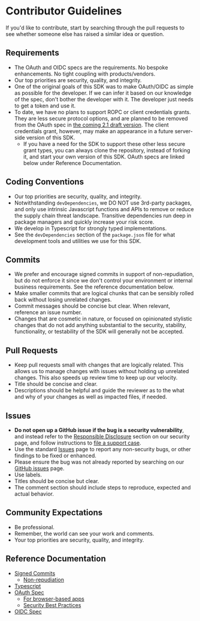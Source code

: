# Contributor Guidelines

If you'd like to contribute, start by searching through the pull requests to see whether someone else has raised a similar idea or question.

## Requirements
- The OAuth and OIDC specs are the requirements. No bespoke enhancements. No tight coupling with products/vendors.
- Our top priorities are security, quality, and integrity.
- One of the original goals of this SDK was to make OAuth/OIDC as simple as possible for the developer. If we can infer it based on our knowledge of the spec, don't bother the developer with it. The developer just needs to get a token and use it. 
- To date, we have no plans to support ROPC or client credentials grants. They are less secure protocol options, and are planned to be removed from the OAuth spec in [the coming 2.1 draft version](https://oauth.net/2.1/). The client credentials grant, however, may make an appearance in a future server-side version of this SDK.
  - If you have a need for the SDK to support these other less secure grant types, you can always clone the repository, instead of forking it, and start your own version of this SDK. OAuth specs are linked below under Reference Documentation.

## Coding Conventions

- Our top priorities are security, quality, and integrity.
- Notwithstanding `devDependencies`, we DO NOT use 3rd-party packages, and only use intrinsic Javascript functions and APIs to remove or reduce the supply chain threat landscape. Transitive dependencies run deep in package managers and quickly increase your risk score.
- We develop in Typescript for strongly typed implementations.
- See the `devDependencies` section of the `package.json` file for what development tools and utilities we use for this SDK.

## Commits
- We prefer and encourage signed commits in support of non-repudiation, but do not enforce it since we don't control your environment or internal business requirements. See the reference documentation below.
- Make smaller commits that are logical chunks that can be sensibly rolled back without losing unrelated changes.
- Commit messages should be concise but clear. When relevant, reference an issue number.
- Changes that are cosmetic in nature, or focused on opinionated stylistic changes that do not add anything substantial to the security, stability, functionality, or testability of the SDK will generally not be accepted.

## Pull Requests
- Keep pull requests small with changes that are logically related. This allows us to manage changes with issues without holding up unrelated changes. This also speeds up review time to keep up our velocity.
- Title should be concise and clear.
- Descriptions should be helpful and guide the reviewer as to the what and why of your changes as well as impacted files, if needed.

## Issues
- **Do not open up a GitHub issue if the bug is a security vulnerability**, and instead refer to the [Responsible Disclosure](https://www.pingidentity.com/en/company/security-at-ping-identity.html) section on our security page, and follow instructions to [file a support case](https://support.pingidentity.com/s/security-vulnerability).
- Use the standard [Issues](https://github.com/pingidentity-developers-experience/ping-oidc-client-sdk/issues) page to report any non-security bugs, or other findings to be fixed or enhanced.
- Please ensure the bug was not already reported by searching on our [GitHub issues](https://github.com/pingidentity-developers-experience/ping-oidc-client-sdk/issues) page.
- Use labels.
- Titles should be concise but clear.
- The comment section should include steps to reproduce, expected and actual behavior.

## Community Expectations
- Be professional.
- Remember, the world can see your work and comments.
- Your top priorities are security, quality, and integrity.


## Reference Documentation
- [Signed Commits](https://docs.github.com/en/authentication/managing-commit-signature-verification/signing-commits)
  - [Non-repudiation](https://csrc.nist.gov/glossary/term/non_repudiation)
- [Typescript](https://www.typescriptlang.org/)
- [OAuth Spec](https://datatracker.ietf.org/doc/html/rfc6749)
  - [For browser-based apps](https://datatracker.ietf.org/doc/html/draft-ietf-oauth-browser-based-apps-07)
  - [Security Best Practices](https://datatracker.ietf.org/doc/html/draft-ietf-oauth-security-topics-16)
- [OIDC Spec](https://openid.net/specs/openid-connect-core-1_0.html)
